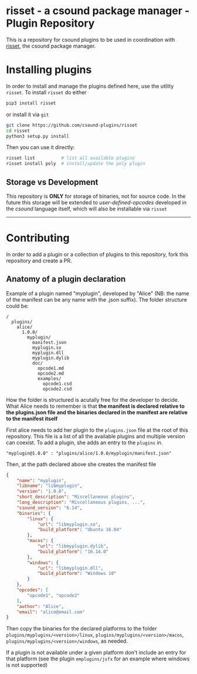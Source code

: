 # risset - a csound package manager - Plugin Repository

This is a repository for csound plugins to be used in coordination
with [risset], the csound package manager.

# Installing plugins

In order to install and manage the plugins defined here, use the utility `risset`. To
install `risset` do either

```bash
pip3 install risset
```

or install it via `git`

```bash
git clone https://github.com/csound-plugins/risset
cd risset
python3 setup.py install
```

Then you can use it directly:

```bash
risset list          # list all available plugins
risset install poly  # install/update the poly plugin
```

## Storage vs Development

This repository is **ONLY** for storage of binaries, not for source code. In the future
this storage will be extended to *user-defined-opcodes* developed in the *csound* language
itself, which will also be installable via `risset`

-------

# Contributing

In order to add a plugin or a collection of plugins to this repository, fork
this repository and create a PR.

## Anatomy of a plugin declaration

Example of a plugin named "myplugin", developed by "Alice" (NB: the name of the manifest can be
any name with the .json suffix). The folder structure could be:

```
/
  plugins/
    alice/
      1.0.0/
        myplugin/
          manifest.json
          myplugin.so
          myplugin.dll
          myplugin.dylib
          doc/
            opcode1.md
            opcode2.md
            examples/
              opcode1.csd
              opcode2.csd
```

How the folder is structured is acutally free for the developer to decide. What Alice needs to remember is that **the manifest is declared relative to the plugins.json file and the binaries declared in the manifest are relative to the manifest itself**

First alice needs to add her plugin to the `plugins.json` file at the root of this repository.
This file is a list of all the available plugins and multiple version can coexist.
To add a plugin, she adds an entry to the `plugins` in.

    "myplugin@1.0.0" : "plugins/alice/1.0.0/myplugin/manifest.json"

Then, at the path declared above she creates the manifest file


```json
{
    "name": "myplugin",
    "libname": "libmyplugin",
    "version": "1.0.0",
    "short_description": "Miscellaneous plugins",
    "long_description": "Miscellaneous plugins, ...",
    "csound_version": "6.14",
    "binaries": {
        "linux": {
            "url": "libmyplugin.so",
            "build_platform": "Ubuntu 16.04"
        },
        "macos": {
            "url": "libmyplugin.dylib",
            "build_platform": "10.14.0"
        },
        "windows": {
            "url": "libmyplugin.dll",
            "build_platform": "Windows 10"
        }
    },
    "opcodes": [
        "opcode1", "opcode2"
    ],
    "author": "Alice",
    "email": "alice@email.com"
}

```

Then copy the binaries for the declared platforms to the folder `plugins/myplugins/<version>/linux`, `plugins/myplugins/<version>/macos`,
`plugins/myplugins/<version>/windows`, as needed.

If a plugin is not available under a given platform don't include an entry for that platform
(see the plugin `emplugins/jsfx` for an example where windows is not supported)


[risset]: https://github.com/csound-plugins/risset
